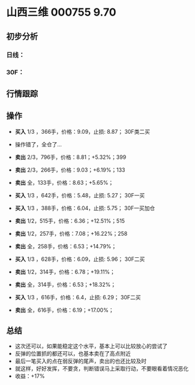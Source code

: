 # 山西三维 000755 9.70
## 初步分析
### 日线：
  
### 30F：
  
## 行情跟踪
  
## 操作
  - **买入** 1/3 ，366手，价格：9.09，止损: 8.87； 30F类二买
  - 操作错了，全仓了...
  - **卖出** 2/3，796手，价格：8.81；+5.32%；399
  - **卖出** 2/3，266手，价格：9.03；+6.19%；133
  - **卖出** 全，133手，价格：8.63；+5.65%；

  - **买入** 1/3 ，642手，价格：5.48，止损: 5.27； 30F一买
  - **买入** 1/3 ，388手，价格：6.04，止损: 5.75； 30F一买加仓
  - **卖出** 1/2，515手，价格：6.36；+12.51%；515
  - **卖出** 1/2，257手，价格：7.08；+16.22%；258
  - **卖出** 全，258手，价格：6.53；+14.79%；

  - **买入** 1/3 ，628手，价格：6.09，止损: 5.96； 30F二买
  - **卖出** 1/2，314手，价格：6.78；+19.11%；
  - **卖出** 全，314手，价格：6.53；+18.32%；

  - **买入** 1/3 ，616手，价格：6.4，止损: 6.29； 30F二买
  - **卖出** 全，616手，价格：6.19；+17.00%；

## 总结
  - 这次还可以，如果能稳定这个水平，基本上可以比较放心的尝试了
  - 反弹的位置抓的都还可以，也基本卖在了高点附近
  - 最后一笔买入的点在弱反弹的尾声，卖出的也还比较及时
  - 就这样，好好发挥，不要贪，判断错误马上采取行动，不要眼看着情况恶化
  - 收益：+17%